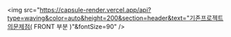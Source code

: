 <img src="https://capsule-render.vercel.app/api?type=waving&color=auto&height=200&section=header&text="기존프로젝트의문제점( FRONT 부분 )"&fontSize=90" />
